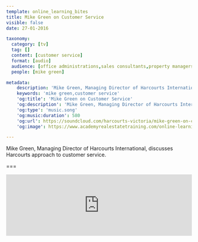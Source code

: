```yaml
---
template: online_learning_bites
title: Mike Green on Customer Service
visible: false
date: 27-01-2016

taxonomy:
  category: [tv]
  tag: []
  content: [customer service]
  format: [audio]
  audience: [office administrations,sales consultants,property managers,business owners,managers]
  people: [mike green]

metadata:
    description: 'Mike Green, Managing Director of Harcourts International, discusses Harcourts approach to customer service.'
    keywords: 'mike green,customer service'
    'og:title': 'Mike Green on Customer Service'
    'og:description': 'Mike Green, Managing Director of Harcourts International, discusses Harcourts approach to customer service.'
    'og:type': 'music.song'
    'og:music:duration': 580
    'og:url': https://soundcloud.com/harcourts-victoria/mike-green-on-customer-service
    'og:image': https://www.academyrealestatetraining.com/online-learning/bites/2016/01/27/mike-green/mike-green.jpg

---
```


Mike Green, Managing Director of Harcourts International, discusses Harcourts approach to customer service.

===

<iframe width="100%" height="166" scrolling="no" frameborder="no" src="https://w.soundcloud.com/player/?url=https%3A//api.soundcloud.com/tracks/244124704&amp;color=ff5500&amp;auto_play=false&amp;hide_related=false&amp;show_comments=true&amp;show_user=true&amp;show_reposts=false"></iframe>
